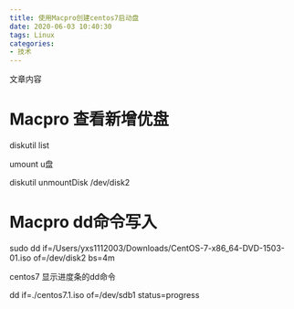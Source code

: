 ```yaml
---
title: 使用Macpro创建centos7启动盘
date: 2020-06-03 10:40:30
tags: Linux
categories: 
- 技术
---
```


文章内容
<!--more-->



# Macpro 查看新增优盘

diskutil list

umount u盘

diskutil unmountDisk /dev/disk2

# Macpro dd命令写入

sudo dd if=/Users/yxs1112003/Downloads/CentOS-7-x86_64-DVD-1503-01.iso of=/dev/disk2 bs=4m

centos7 显示进度条的dd命令

dd if=./centos7.1.iso of=/dev/sdb1 status=progress